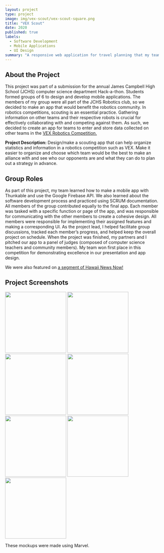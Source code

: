```yaml
---
layout: project
type: project
image: img/vex-scout/vex-scout-square.png
title: "VEX Scout"
date: 2020
published: true
labels:
  - Software Development
  - Mobile Applications
  - UI Design
summary: "A responsive web application for travel planning that my team developed in ICS 415."
---
```


## About the Project
This project was part of a submission for the annual James Campbell High School (JCHS) computer science department Hack-a-thon. Students formed groups of 6 to design and develop mobile applications.
The members of my group were all part of the JCHS Robotics club, so we decided to make an app that would benefit the robotics community. In robotics competitions, scouting is an essential practice. Gathering information on other teams and their respective robots is crucial for effectively collaborating with and competing against them. As such, we decided to create an app for teams to enter and store data collected on other teams in the <a href="https://www.vexrobotics.com/competition" target="_blank">VEX Robotics Competition.</a>

<b>Project Description:</b> Design/make a scouting app that can help organize statistics and information in a robotics competition such as VEX. Make it easier to organize and choose which team would be the best to make an alliance with and see who our opponents are and what they can do to plan out a strategy in advance.

## Group Roles
As part of this project, my team learned how to make a mobile app with Thunkable and use the Google Firebase API. We also learned about the software development process and practiced using SCRUM documentation.
All members of the group contributed equally to the final app. Each member was tasked with a specific function or page of the app, and was responsible for communicating with the other members to create a cohesive design. All members were responsible for implementing their assigned features and making a corresponding UI. As the project lead, I helped facilitate group discussions, tracked each member’s progress, and helped keep the overall project on schedule.
When the project was finished, my partners and I pitched our app to a panel of judges (composed of computer science teachers and community members). My team won first place in this competition for demonstrating excellence in our presentation and app design.

We were also featured on <a href = "https://www.hawaiinewsnow.com/video/2020/02/24/education-inspiration-campbell-high-school/" target = "_blank">a segment of Hawaii News Now!</a>

## Project Screenshots

<div class="text-center p-4">
  <img width="200px" src="../img/vex-scout/login.png" class="img-thumbnail" >
  <img width="200px" src="../img/vex-scout/home.png" class="img-thumbnail" >
  <img width="200px" src="../img/vex-scout/roster.png" class="img-thumbnail" >
  <img width="200px" src="../img/vex-scout/team-info.png" class="img-thumbnail" >
</div>
<div class="text-center p-4">
  <img width="200px" src="../img/vex-scout/scout-in.png" class="img-thumbnail" >
  <img width="200px" src="../img/vex-scout/matches.png" class="img-thumbnail" >
  <img width="200px" src="../img/vex-scout/comments.png" class="img-thumbnail" >
  <p>These mockups were made using Marvel.</p>
</div>
